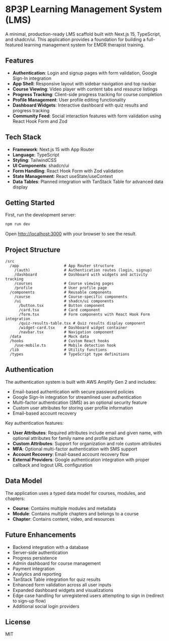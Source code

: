 # 8P3P Learning Management System (LMS)

A minimal, production-ready LMS scaffold built with Next.js 15, TypeScript, and shadcn/ui. This application provides a foundation for building a full-featured learning management system for EMDR therapist training.

## Features

- **Authentication**: Login and signup pages with form validation, Google Sign-In integration
- **App Shell**: Responsive layout with sidebar navigation and top navbar
- **Course Viewing**: Video player with content tabs and resource listings
- **Progress Tracking**: Client-side progress tracking for course completion
- **Profile Management**: User profile editing functionality
- **Dashboard Widgets**: Interactive dashboard with quiz results and progress tracking
- **Community Feed**: Social interaction features with form validation using React Hook Form and Zod

## Tech Stack

- **Framework**: Next.js 15 with App Router
- **Language**: TypeScript
- **Styling**: TailwindCSS
- **UI Components**: shadcn/ui
- **Form Handling**: React Hook Form with Zod validation
- **State Management**: React useState/useContext
- **Data Tables**: Planned integration with TanStack Table for advanced data display

## Getting Started

First, run the development server:

```bash
npm run dev
```

Open [http://localhost:3000](http://localhost:3000) with your browser to see the result.

## Project Structure

```
/src
  /app                    # App Router structure
    /(auth)               # Authentication routes (login, signup)
    /dashboard            # Dashboard with widgets and activity tracking
    /courses              # Course viewing pages
    /profile              # User profile page
  /components             # Reusable components
    /course               # Course-specific components
    /ui                   # shadcn/ui components
      /button.tsx         # Button component
      /card.tsx           # Card component
      /form.tsx           # Form components with React Hook Form integration
      /quiz-results-table.tsx # Quiz results display component
      /widget-card.tsx    # Dashboard widget container
      /navbar.tsx         # Navigation component
  /data                   # Mock data
  /hooks                  # Custom React hooks
    /use-mobile.ts        # Mobile detection hook
  /lib                    # Utility functions
  /types                  # TypeScript type definitions
```

## Authentication

The authentication system is built with AWS Amplify Gen 2 and includes:

- Email-based authentication with secure password policies
- Google Sign-In integration for streamlined user authentication
- Multi-factor authentication (SMS) as an optional security feature
- Custom user attributes for storing user profile information
- Email-based account recovery

Key authentication features:

- **User Attributes**: Required attributes include email and given name, with optional attributes for family name and profile picture
- **Custom Attributes**: Support for organization and role custom attributes
- **MFA**: Optional multi-factor authentication with SMS support
- **Account Recovery**: Email-based account recovery flow
- **External Providers**: Google authentication integration with proper callback and logout URL configuration

## Data Model

The application uses a typed data model for courses, modules, and chapters:

- **Course**: Contains multiple modules and metadata
- **Module**: Contains multiple chapters and belongs to a course
- **Chapter**: Contains content, video, and resources

## Future Enhancements

- Backend integration with a database
- Server-side authentication
- Progress persistence
- Admin dashboard for course management
- Payment integration
- Analytics and reporting
- TanStack Table integration for quiz results
- Enhanced form validation across all user inputs
- Expanded dashboard widgets and visualizations
- Edge case handling for unregistered users attempting to sign in (redirect to sign-up flow)
- Additional social login providers

## License

MIT
